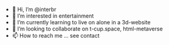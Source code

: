- 👋 Hi, I’m @interbr
- 👀 I’m interested in entertainment
- 🌱 I’m currently learning to live on alone in a 3d-website
- 💞️ I’m looking to collaborate on t-cup.space, html-metaverse
- 📫 How to reach me ... see contact
